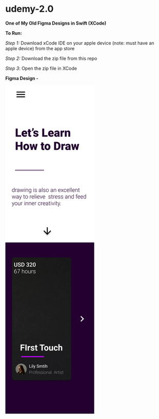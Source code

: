 # udemy-2.0
**One of My Old Figma Designs in Swift (XCode)**


**To Run:**
 
 *Step 1:* Download xCode IDE on your apple device (note: must have an apple device) from the app store
 
*Step 2:* Download the zip file from this repo

*Step 3*: Open the zip file in XCode



**Figma Design -**

![alt text](figma.png)



